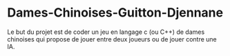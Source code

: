 # Dames-Chinoises-Guitton-Djennane
Le but du projet est de coder un jeu en langage c (ou C++) de dames chinoises qui propose de jouer entre deux joueurs ou de jouer contre une IA.
